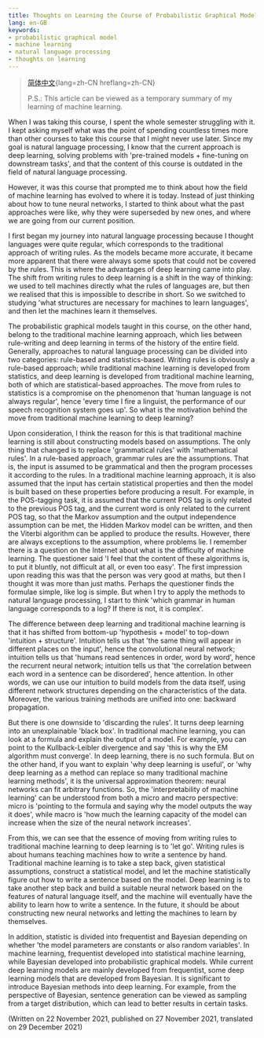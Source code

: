 ```yaml
---
title: Thoughts on Learning the Course of Probabilistic Graphical Models
lang: en-GB
keywords:
- probabilistic graphical model
- machine learning
- natural language processing
- thoughts on learning
---
```


> [简体中文](../){lang=zh-CN hreflang=zh-CN}
>
> P.S.: This article can be viewed as a temporary summary of my learning of machine learning.

When I was taking this course, I spent the whole semester struggling with it. I kept asking myself what was the point of spending countless times more than other courses to take this course that I might never use later. Since my goal is natural language processing, I know that the current approach is deep learning, solving problems with 'pre-trained models + fine-tuning on downstream tasks', and that the content of this course is outdated in the field of natural language processing.

However, it was this course that prompted me to think about how the field of machine learning has evolved to where it is today. Instead of just thinking about how to tune neural networks, I started to think about what the past approaches were like, why they were superseded by new ones, and where we are going from our current position.

I first began my journey into natural language processing because I thought languages were quite regular, which corresponds to the traditional approach of writing rules. As the models became more accurate, it became more apparent that there were always some spots that could not be covered by the rules. This is where the advantages of deep learning came into play. The shift from writing rules to deep learning is a shift in the way of thinking: we used to tell machines directly what the rules of languages are, but then we realised that this is impossible to describe in short. So we switched to studying 'what structures are necessary for machines to learn languages', and then let the machines learn it themselves.

The probabilistic graphical models taught in this course, on the other hand, belong to the traditional machine learning approach, which lies between rule-writing and deep learning in terms of the history of the entire field. Generally, approaches to natural language processing can be divided into two categories: rule-based and statistics-based. Writing rules is obviously a rule-based approach; while traditional machine learning is developed from statistics, and deep learning is developed from traditional machine learning, both of which are statistical-based approaches. The move from rules to statistics is a compromise on the phenomenon that 'human language is not always regular', hence 'every time I fire a linguist, the performance of our speech recognition system goes up'. So what is the motivation behind the move from traditional machine learning to deep learning?

Upon consideration, I think the reason for this is that traditional machine learning is still about constructing models based on assumptions. The only thing that changed is to replace 'grammatical rules' with 'mathematical rules'. In a rule-based approach, grammar rules are the assumptions. That is, the input is assumed to be grammatical and then the program processes it according to the rules. In a traditional machine learning approach, it is also assumed that the input has certain statistical properties and then the model is built based on these properties before producing a result. For example, in the POS-tagging task, it is assumed that the current POS tag is only related to the previous POS tag, and the current word is only related to the current POS tag, so that the Markov assumption and the output independence assumption can be met, the Hidden Markov model can be written, and then the Viterbi algorithm can be applied to produce the results. However, there are always exceptions to the assumption, where problems lie. I remember there is a question on the Internet about what is the difficulty of machine learning. The questioner said 'I feel that the content of these algorithms is, to put it bluntly, not difficult at all, or even too easy'. The first impression upon reading this was that the person was very good at maths, but then I thought it was more than just maths. Perhaps the questioner finds the formulae simple, like log is simple. But when I try to apply the methods to natural language processing, I start to think 'which grammar in human language corresponds to a log? If there is not, it is complex'.

The difference between deep learning and traditional machine learning is that it has shifted from bottom-up 'hypothesis + model' to top-down 'intuition + structure'. Intuition tells us that 'the same thing will appear in different places on the input', hence the convolutional neural network; intuition tells us that 'humans read sentences in order, word by word', hence the recurrent neural network; intuition tells us that 'the correlation between each word in a sentence can be disordered', hence attention. In other words, we can use our intuition to build models from the data itself, using different network structures depending on the characteristics of the data. Moreover, the various training methods are unified into one: backward propagation.

But there is one downside to 'discarding the rules'. It turns deep learning into an unexplainable 'black box'. In traditional machine learning, you can look at a formula and explain the output of a model. For example, you can point to the Kullback-Leibler divergence and say 'this is why the EM algorithm must converge'. In deep learning, there is no such formula. But on the other hand, if you want to explain 'why deep learning is useful', or 'why deep learning as a method can replace so many traditional machine learning methods', it is the universal approximation theorem: neural networks can fit arbitrary functions. So, the 'interpretability of machine learning' can be understood from both a micro and macro perspective: micro is 'pointing to the formula and saying why the model outputs the way it does', while macro is 'how much the learning capacity of the model can increase when the size of the neural network increases'.

From this, we can see that the essence of moving from writing rules to traditional machine learning to deep learning is to 'let go'. Writing rules is about humans teaching machines how to write a sentence by hand. Traditional machine learning is to take a step back, given statistical assumptions, construct a statistical model, and let the machine statistically figure out how to write a sentence based on the model. Deep learning is to take another step back and build a suitable neural network based on the features of natural language itself, and the machine will eventually have the ability to learn how to write a sentence. In the future, it should be about constructing new neural networks and letting the machines to learn by themselves.

In addition, statistic is divided into frequentist and Bayesian depending on whether 'the model parameters are constants or also random variables'. In machine learning, frequentist developed into statistical machine learning, while Bayesian developed into probabilistic graphical models. While current deep learning models are mainly developed from frequentist, some deep learning models that are developed from Bayesian. It is significant to introduce Bayesian methods into deep learning. For example, from the perspective of Bayesian, sentence generation can be viewed as sampling from a target distribution, which can lead to better results in certain tasks.

(Written on 22 November 2021, published on 27 November 2021, translated on 29 December 2021)
